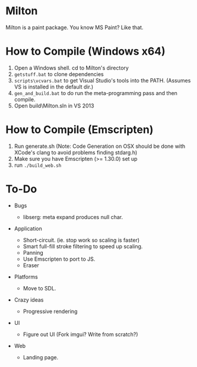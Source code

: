 Milton
======

Milton is a paint package. You know MS Paint? Like that.

How to Compile (Windows x64)
============================

1. Open a Windows shell. cd to Milton's directory
2. `getstuff.bat` to clone dependencies
3. `scripts\vcvars.bat` to get Visual Studio's tools into the PATH. (Assumes VS is installed in the default dir.)
4. `gen_and_build.bat` to do run the meta-programming pass and then compile.
4. Open build\Milton.sln in VS 2013

How to Compile (Emscripten)
===========================

1. Run generate.sh (Note: Code Generation on OSX should be done with XCode's clang to avoid problems finding stdarg.h)
2. Make sure you have Emscripten (>= 1.30.0) set up
3. run `./build_web.sh`


To-Do
=====

* Bugs
    * libserg: meta expand produces null char.

* Application
    * Short-circuit. (ie. stop work so scaling is faster)
    * Smart full-fill stroke filtering to speed up scaling.
    * Panning
    * Use Emscripten to port to JS.
    * Eraser

* Platforms
    * Move to SDL.

* Crazy ideas
    * Progressive rendering

* UI
    * Figure out UI (Fork imgui? Write from scratch?)

* Web
    * Landing page.


